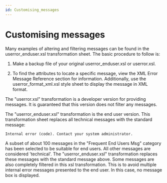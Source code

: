 ```yaml
---
id: Customising_messages
---
```


# Customising messages

Many examples of altering and filtering messages can be found in the userror_enduser.xsl transformation sheet. The basic procedure to follow is:

1. Make a backup file of your original userror_enduser.xsl or userror.xsl.

2. To find the attributes to locate a specific message, view the XML Error Message Reference section for information. Additionally, use the userror_format_xml.xsl style sheet to display the message in XML format.

The "userror.xsl" transformation is a developer version for providing messages. It is guaranteed that this version does not filter any messages.

The "userror_enduser.xsl" transformation is the end user version. This transformation sheet replaces all technical messages with the standard message:

```
Internal error (code). Contact your system administrator.
```

A subset of about 100 messages in the "Frequent End Users Msg" category has been selected to be suitable for end users. All other messages are considered 'technical'. The "userror_enduser.xsl" transformation replaces these messages with the standard message above. Some messages are also completely filtered in this xsl transformation. This is to avoid multiple internal error messages presented to the end user. In this case, no message box is displayed.